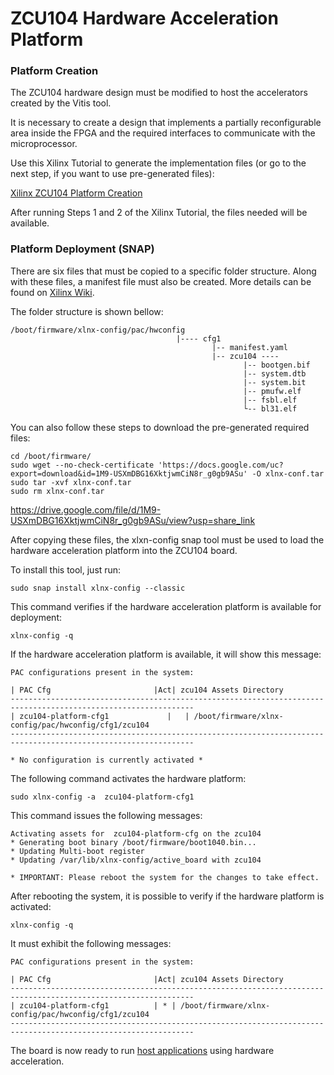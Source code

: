 # **ZCU104 Hardware Acceleration Platform** 



### Platform Creation ###


The ZCU104 hardware design must be modified to host the accelerators created by the Vitis tool.

It is necessary to create a design that implements a partially reconfigurable area inside the FPGA and the required interfaces to communicate with the microprocessor. 

Use this Xilinx Tutorial to generate the implementation files (or go to the next step, if you want to use pre-generated files):

[Xilinx ZCU104 Platform Creation](https://xilinx.github.io/Vitis-Tutorials/2022-1/build/html/docs/Vitis_Platform_Creation/Design_Tutorials/02-Edge-AI-ZCU104/README.html)

After running Steps 1 and 2 of the Xilinx Tutorial, the files needed will be available. 


### Platform Deployment (SNAP) ###
There are six files that must be copied to a specific folder structure. Along with these files, a manifest file must also be created.
More details can be found on [Xilinx Wiki](https://xilinx-wiki.atlassian.net/wiki/spaces/A/pages/2057043969/Snaps+-+xlnx-config+Snap+for+Certified+Ubuntu+on+Xilinx+Devices).

The folder structure is shown bellow:

```
/boot/firmware/xlnx-config/pac/hwconfig 
                                     |---- cfg1 
                                             |-- manifest.yaml
                                             |-- zcu104 ---- 
                                                    |-- bootgen.bif
                                                    |-- system.dtb
                                                    |-- system.bit
                                                    |-- pmufw.elf
                                                    |-- fsbl.elf
                                                    └-- bl31.elf
```         




You can also follow these steps to download the pre-generated required files:
```     
cd /boot/firmware/
sudo wget --no-check-certificate 'https://docs.google.com/uc?export=download&id=1M9-USXmDBG16XktjwmCiN8r_g0gb9ASu' -O xlnx-conf.tar
sudo tar -xvf xlnx-conf.tar
sudo rm xlnx-conf.tar
```         

https://drive.google.com/file/d/1M9-USXmDBG16XktjwmCiN8r_g0gb9ASu/view?usp=share_link

After copying these files, the xlxn-config snap tool must be used to load the hardware acceleration platform into the ZCU104 board.

To install this tool, just run:

```
sudo snap install xlnx-config --classic
```

This command verifies if the hardware acceleration platform is available for deployment:

```
xlnx-config -q
```

If the hardware acceleration platform is available, it will show this message:

```
PAC configurations present in the system:

| PAC Cfg                       |Act| zcu104 Assets Directory
---------------------------------------------------------------------------------------------------------------
| zcu104-platform-cfg1             |   | /boot/firmware/xlnx-config/pac/hwconfig/cfg1/zcu104
---------------------------------------------------------------------------------------------------------------

* No configuration is currently activated *
```

The following command activates the hardware platform:

```
sudo xlnx-config -a  zcu104-platform-cfg1
```

This command issues the following messages:

```
Activating assets for  zcu104-platform-cfg on the zcu104
* Generating boot binary /boot/firmware/boot1040.bin...
* Updating Multi-boot register
* Updating /var/lib/xlnx-config/active_board with zcu104

* IMPORTANT: Please reboot the system for the changes to take effect.
```

After rebooting the system, it is possible to verify if the hardware platform is activated:

```
xlnx-config -q
```

It must exhibit the following messages:
```
PAC configurations present in the system:

| PAC Cfg                       |Act| zcu104 Assets Directory
---------------------------------------------------------------------------------------------------------------
| zcu104-platform-cfg1          | * | /boot/firmware/xlnx-config/pac/hwconfig/cfg1/zcu104
---------------------------------------------------------------------------------------------------------------
```


The board is now ready to run [host applications](https://github.com/ELHorta/HW-Accel-APP-VM/blob/main/zcu104_hw_acceleration) using hardware acceleration.






